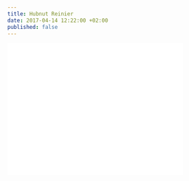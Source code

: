 ```yaml
---
title: Hubnut Reinier
date: 2017-04-14 12:22:00 +02:00
published: false
---
```


<iframe src="//player.vimeo.com/hubnut/channel/1231292?color=44bbff&amp;background=000000&amp;slideshow=1&amp;video_title=1&amp;video_byline=1" width="400" height="300" frameborder="0" webkitAllowFullScreen mozallowfullscreen allowFullScreen></iframe>